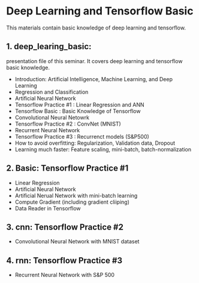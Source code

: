 # Deep Learning and Tensorflow Basic

This materials contain basic knowledge of deep learning and tensorflow.

## 1. deep_learing_basic: 

presentation file of this seminar. It covers deep learning and tensorflow basic knowledge.
- Introduction: Artificial Intelligence, Machine Learning, and Deep Learning
- Regression and Classification
- Artificial Neural Network
- Tensorflow Practice #1 : Linear Regression and ANN
- Tensorflow Basic : Basic Knowledge of Tensorflow
- Convolutional Neural Netowrk
- Tensorflow Practice #2 : ConvNet (MNIST)
- Recurrent Neural Network
- Tensorflow Practice #3 : Recurrenct models (S&P500)
- How to avoid overfitting: Regularization, Validation data, Dropout
- Learning much faster: Feature scaling, mini-batch, batch-normalization


## 2. Basic: Tensorflow Practice #1

- Linear Regression
- Artificial Neural Network
- Artificial Nerual Network with mini-batch learning
- Compute Gradient (including gradient cliiping)
- Data Reader in Tensorflow

## 3. cnn: Tensorflow Practice #2
- Convolutional Neural Network with MNIST dataset

## 4. rnn: Tensorflow Practice #3
- Recurrent Neural Network with S&P 500
